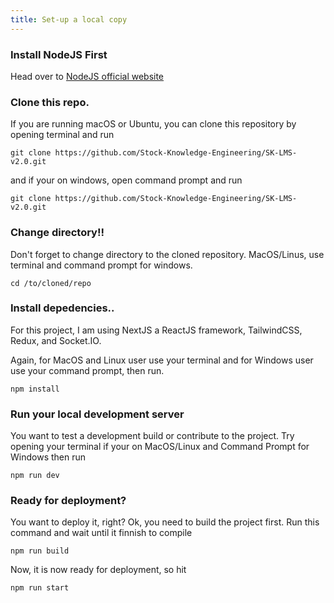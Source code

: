 ```yaml
---
title: Set-up a local copy
---
```

### Install NodeJS First
Head over to [NodeJS official website](https://nodejs.org/en/)

### Clone this repo.
If you are running macOS or Ubuntu, you can clone this repository by opening terminal and run

    git clone https://github.com/Stock-Knowledge-Engineering/SK-LMS-v2.0.git
and if your on windows, open command prompt and run

    git clone https://github.com/Stock-Knowledge-Engineering/SK-LMS-v2.0.git
### Change directory!!
Don't forget to change directory to the cloned repository. MacOS/Linus, use terminal and command prompt for windows.

    cd /to/cloned/repo    
### Install depedencies..
For this project, I am using NextJS a ReactJS framework, TailwindCSS, Redux, and Socket.IO.

Again, for MacOS and Linux user use your terminal and for Windows user use your command prompt, then run.

    npm install
### Run your local development server
You want to test a development build or contribute to the project. Try opening your terminal if your on MacOS/Linux and Command Prompt for Windows then run

    npm run dev

### Ready for deployment?
You want to deploy it, right? Ok, you need to build the project first. Run this command and wait until it finnish to compile

    npm run build
Now, it is now ready for deployment, so hit

    npm run start